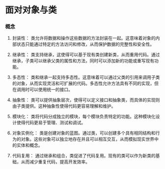 # 面对对象与类
### 概念
1. 封装性：
类允许将数据和操作这些数据的方法封装在一起。这意味着对象的内部状态只能通过特定的方法访问和修改，从而保护数据的完整性和安全性。

2. 继承性：
类支持继承，这使得可以基于现有类创建新类，从而重用代码。通过继承，子类可以继承父类的属性和方法，同时可以添加新的功能或重写现有功能。

3. 多态性：
类和继承一起支持多态性。这意味着可以通过父类的引用来调用子类的对象，从而实现灵活和可扩展的代码。多态性允许方法具有不同的实现，但在调用时可以使用统一的接口。

4. 抽象性：
类可以提供抽象层次，使得可以定义接口和抽象类，而具体的实现则由子类提供。这种抽象性使得代码更容易理解和维护。

5. 模块化：
类将代码分成独立的模块，每个模块负责特定的功能。这种模块化设计使得代码更易于管理、测试和调试。

6. 对象实例化：
类是创建对象的蓝图。通过类，可以创建多个具有相同结构和行为的对象。这些对象可以独立地存在并且可以相互交互，从而模拟现实世界中的实体和概念。

7. 代码复用：
通过继承和组合，类促进了代码复用。现有的类可以作为新类的基础，从而减少重复代码，提高开发效率。